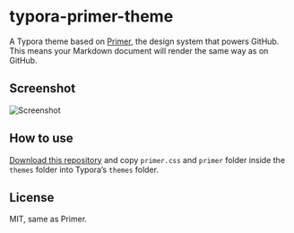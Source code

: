 # typora-primer-theme
A Typora theme based on [Primer](https://primer.github.io/), the design system that powers GitHub. This means your Markdown document will render the same way as on GitHub.

## Screenshot

![Screenshot](/Users/dtinth/Projects/typora-primer-theme/screenshot.png)

## How to use

[Download this repository](https://github.com/dtinth/typora-primer-theme/archive/master.zip) and copy `primer.css` and `primer` folder inside the `themes` folder into Typora’s `themes` folder.

## License

MIT, same as Primer.